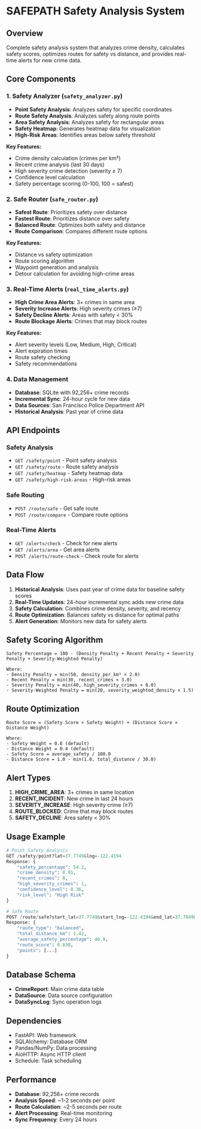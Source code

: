 # SAFEPATH Safety Analysis System

## Overview
Complete safety analysis system that analyzes crime density, calculates safety scores, optimizes routes for safety vs distance, and provides real-time alerts for new crime data.

## Core Components

### 1. Safety Analyzer (`safety_analyzer.py`)
- **Point Safety Analysis**: Analyzes safety for specific coordinates
- **Route Safety Analysis**: Analyzes safety along route points
- **Area Safety Analysis**: Analyzes safety for rectangular areas
- **Safety Heatmap**: Generates heatmap data for visualization
- **High-Risk Areas**: Identifies areas below safety threshold

**Key Features:**
- Crime density calculation (crimes per km²)
- Recent crime analysis (last 30 days)
- High severity crime detection (severity ≥ 7)
- Confidence level calculation
- Safety percentage scoring (0-100, 100 = safest)

### 2. Safe Router (`safe_router.py`)
- **Safest Route**: Prioritizes safety over distance
- **Fastest Route**: Prioritizes distance over safety
- **Balanced Route**: Optimizes both safety and distance
- **Route Comparison**: Compares different route options

**Key Features:**
- Distance vs safety optimization
- Route scoring algorithm
- Waypoint generation and analysis
- Detour calculation for avoiding high-crime areas

### 3. Real-Time Alerts (`real_time_alerts.py`)
- **High Crime Area Alerts**: 3+ crimes in same area
- **Severity Increase Alerts**: High severity crimes (≥7)
- **Safety Decline Alerts**: Areas with safety < 30%
- **Route Blockage Alerts**: Crimes that may block routes

**Key Features:**
- Alert severity levels (Low, Medium, High, Critical)
- Alert expiration times
- Route safety checking
- Safety recommendations

### 4. Data Management
- **Database**: SQLite with 92,256+ crime records
- **Incremental Sync**: 24-hour cycle for new data
- **Data Sources**: San Francisco Police Department API
- **Historical Analysis**: Past year of crime data

## API Endpoints

### Safety Analysis
- `GET /safety/point` - Point safety analysis
- `GET /safety/route` - Route safety analysis
- `GET /safety/heatmap` - Safety heatmap data
- `GET /safety/high-risk-areas` - High-risk areas

### Safe Routing
- `POST /route/safe` - Get safe route
- `POST /route/compare` - Compare route options

### Real-Time Alerts
- `GET /alerts/check` - Check for new alerts
- `GET /alerts/area` - Get area alerts
- `POST /alerts/route-check` - Check route for alerts

## Data Flow

1. **Historical Analysis**: Uses past year of crime data for baseline safety scores
2. **Real-Time Updates**: 24-hour incremental sync adds new crime data
3. **Safety Calculation**: Combines crime density, severity, and recency
4. **Route Optimization**: Balances safety vs distance for optimal paths
5. **Alert Generation**: Monitors new data for safety alerts

## Safety Scoring Algorithm

```
Safety Percentage = 100 - (Density Penalty + Recent Penalty + Severity Penalty + Severity-Weighted Penalty)

Where:
- Density Penalty = min(50, density_per_km² × 2.0)
- Recent Penalty = min(30, recent_crimes × 3.0)
- Severity Penalty = min(40, high_severity_crimes × 8.0)
- Severity-Weighted Penalty = min(20, severity_weighted_density × 1.5)
```

## Route Optimization

```
Route Score = (Safety Score × Safety Weight) + (Distance Score × Distance Weight)

Where:
- Safety Weight = 0.6 (default)
- Distance Weight = 0.4 (default)
- Safety Score = average_safety / 100.0
- Distance Score = 1.0 - min(1.0, total_distance / 30.0)
```

## Alert Types

1. **HIGH_CRIME_AREA**: 3+ crimes in same location
2. **RECENT_INCIDENT**: New crime in last 24 hours
3. **SEVERITY_INCREASE**: High severity crime (≥7)
4. **ROUTE_BLOCKED**: Crime that may block routes
5. **SAFETY_DECLINE**: Area safety < 30%

## Usage Example

```python
# Point Safety Analysis
GET /safety/point?lat=37.7749&lng=-122.4194
Response: {
    "safety_percentage": 54.2,
    "crime_density": 8.91,
    "recent_crimes": 0,
    "high_severity_crimes": 1,
    "confidence_level": 0.36,
    "risk_level": "High Risk"
}

# Safe Route
POST /route/safe?start_lat=37.7749&start_lng=-122.4194&end_lat=37.7849&end_lng=-122.4094&route_type=balanced
Response: {
    "route_type": "balanced",
    "total_distance_km": 1.42,
    "average_safety_percentage": 40.9,
    "route_score": 0.838,
    "points": [...]
}
```

## Database Schema

- **CrimeReport**: Main crime data table
- **DataSource**: Data source configuration
- **DataSyncLog**: Sync operation logs

## Dependencies

- FastAPI: Web framework
- SQLAlchemy: Database ORM
- Pandas/NumPy: Data processing
- AioHTTP: Async HTTP client
- Schedule: Task scheduling

## Performance

- **Database**: 92,256+ crime records
- **Analysis Speed**: ~1-2 seconds per point
- **Route Calculation**: ~2-5 seconds per route
- **Alert Processing**: Real-time monitoring
- **Sync Frequency**: Every 24 hours
